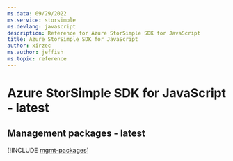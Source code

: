 ```yaml
---
ms.data: 09/29/2022
ms.service: storsimple
ms.devlang: javascript
description: Reference for Azure StorSimple SDK for JavaScript
title: Azure StorSimple SDK for JavaScript
author: xirzec
ms.author: jeffish
ms.topic: reference
---
```

# Azure StorSimple SDK for JavaScript - latest

## Management packages - latest
[!INCLUDE [mgmt-packages](storsimple-mgmt-index.md)]